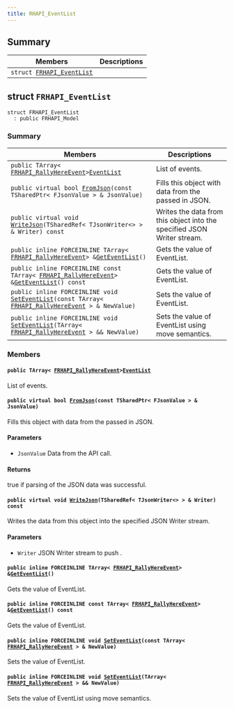 ```yaml
---
title: RHAPI_EventList
---
```


## Summary

 Members                        | Descriptions                                
--------------------------------|---------------------------------------------
`struct `[`FRHAPI_EventList`](#structFRHAPI__EventList) | 

## struct `FRHAPI_EventList` <a id="structFRHAPI__EventList"></a>

```
struct FRHAPI_EventList
  : public FRHAPI_Model
```

### Summary

 Members                        | Descriptions                                
--------------------------------|---------------------------------------------
`public TArray< `[`FRHAPI_RallyHereEvent`](RHAPI_RallyHereEvent.md#structFRHAPI__RallyHereEvent)` > `[`EventList`](#structFRHAPI__EventList_1ab40741de69839cb60db398e340ec2da7) | List of events.
`public virtual bool `[`FromJson`](#structFRHAPI__EventList_1aca32196f1f1da902986dca067702a819)`(const TSharedPtr< FJsonValue > & JsonValue)` | Fills this object with data from the passed in JSON.
`public virtual void `[`WriteJson`](#structFRHAPI__EventList_1ac46ee6f9908f8fd60b27079d489e11bd)`(TSharedRef< TJsonWriter<> > & Writer) const` | Writes the data from this object into the specified JSON Writer stream.
`public inline FORCEINLINE TArray< `[`FRHAPI_RallyHereEvent`](RHAPI_RallyHereEvent.md#structFRHAPI__RallyHereEvent)` > & `[`GetEventList`](#structFRHAPI__EventList_1a7d50a640b2358326b95037cbb4273c86)`()` | Gets the value of EventList.
`public inline FORCEINLINE const TArray< `[`FRHAPI_RallyHereEvent`](RHAPI_RallyHereEvent.md#structFRHAPI__RallyHereEvent)` > & `[`GetEventList`](#structFRHAPI__EventList_1a11136d01111e5f8c805f033f95374829)`() const` | Gets the value of EventList.
`public inline FORCEINLINE void `[`SetEventList`](#structFRHAPI__EventList_1a73bde6cf5089eb757df537c0e7552ce3)`(const TArray< `[`FRHAPI_RallyHereEvent`](RHAPI_RallyHereEvent.md#structFRHAPI__RallyHereEvent)` > & NewValue)` | Sets the value of EventList.
`public inline FORCEINLINE void `[`SetEventList`](#structFRHAPI__EventList_1ad9bee9b6451d066cf981682a8dcc94c2)`(TArray< `[`FRHAPI_RallyHereEvent`](RHAPI_RallyHereEvent.md#structFRHAPI__RallyHereEvent)` > && NewValue)` | Sets the value of EventList using move semantics.

### Members

#### `public TArray< `[`FRHAPI_RallyHereEvent`](RHAPI_RallyHereEvent.md#structFRHAPI__RallyHereEvent)` > `[`EventList`](#structFRHAPI__EventList_1ab40741de69839cb60db398e340ec2da7) <a id="structFRHAPI__EventList_1ab40741de69839cb60db398e340ec2da7"></a>

List of events.

#### `public virtual bool `[`FromJson`](#structFRHAPI__EventList_1aca32196f1f1da902986dca067702a819)`(const TSharedPtr< FJsonValue > & JsonValue)` <a id="structFRHAPI__EventList_1aca32196f1f1da902986dca067702a819"></a>

Fills this object with data from the passed in JSON.

#### Parameters
* `JsonValue` Data from the API call.

#### Returns
true if parsing of the JSON data was successful.

#### `public virtual void `[`WriteJson`](#structFRHAPI__EventList_1ac46ee6f9908f8fd60b27079d489e11bd)`(TSharedRef< TJsonWriter<> > & Writer) const` <a id="structFRHAPI__EventList_1ac46ee6f9908f8fd60b27079d489e11bd"></a>

Writes the data from this object into the specified JSON Writer stream.

#### Parameters
* `Writer` JSON Writer stream to push .

#### `public inline FORCEINLINE TArray< `[`FRHAPI_RallyHereEvent`](RHAPI_RallyHereEvent.md#structFRHAPI__RallyHereEvent)` > & `[`GetEventList`](#structFRHAPI__EventList_1a7d50a640b2358326b95037cbb4273c86)`()` <a id="structFRHAPI__EventList_1a7d50a640b2358326b95037cbb4273c86"></a>

Gets the value of EventList.

#### `public inline FORCEINLINE const TArray< `[`FRHAPI_RallyHereEvent`](RHAPI_RallyHereEvent.md#structFRHAPI__RallyHereEvent)` > & `[`GetEventList`](#structFRHAPI__EventList_1a11136d01111e5f8c805f033f95374829)`() const` <a id="structFRHAPI__EventList_1a11136d01111e5f8c805f033f95374829"></a>

Gets the value of EventList.

#### `public inline FORCEINLINE void `[`SetEventList`](#structFRHAPI__EventList_1a73bde6cf5089eb757df537c0e7552ce3)`(const TArray< `[`FRHAPI_RallyHereEvent`](RHAPI_RallyHereEvent.md#structFRHAPI__RallyHereEvent)` > & NewValue)` <a id="structFRHAPI__EventList_1a73bde6cf5089eb757df537c0e7552ce3"></a>

Sets the value of EventList.

#### `public inline FORCEINLINE void `[`SetEventList`](#structFRHAPI__EventList_1ad9bee9b6451d066cf981682a8dcc94c2)`(TArray< `[`FRHAPI_RallyHereEvent`](RHAPI_RallyHereEvent.md#structFRHAPI__RallyHereEvent)` > && NewValue)` <a id="structFRHAPI__EventList_1ad9bee9b6451d066cf981682a8dcc94c2"></a>

Sets the value of EventList using move semantics.

